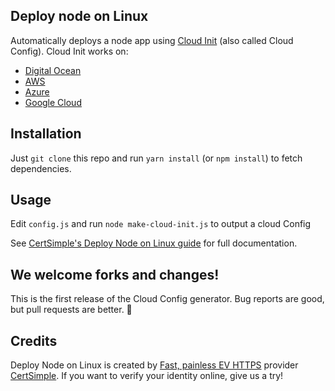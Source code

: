 ## Deploy node on Linux

Automatically deploys a node app using [Cloud Init](http://cloudinit.readthedocs.io/en/latest/index.html) (also called Cloud Config). Cloud Init works on:

 - [Digital Ocean](https://www.digitalocean.com/community/tutorials/how-to-use-cloud-config-for-your-initial-server-setup)
 - [AWS](https://docs.aws.amazon.com/AWSEC2/latest/UserGuide/user-data.html#user-data-cloud-init)
 - [Azure](https://docs.microsoft.com/en-us/azure/virtual-machines/linux/using-cloud-init)
 - [Google Cloud](https://cloud.google.com/container-optimized-os/docs/how-to/create-configure-instance#using_cloud-init)

## Installation

Just `git clone` this repo and run `yarn install` (or `npm install`) to fetch dependencies.

## Usage

Edit `config.js` and run `node make-cloud-init.js` to output a cloud Config

See [CertSimple's Deploy Node on Linux guide](https://certsimple.com/blog/deploy-node-on-linux) for full documentation.  

## We welcome forks and changes!

This is the first release of the Cloud Config generator. Bug reports are good, but pull requests are better. 🙂 

## Credits

Deploy Node on Linux is created by [Fast, painless EV HTTPS](https://certsimple.com) provider [CertSimple](https://certsimple.com). If you want to verify your identity online, give us a try!

